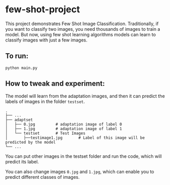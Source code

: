 # few-shot-project

This project demonstrates Few Shot Image Classification. Traditionally, if you want to classify two images, you need thousands of images to train a model. But now, using few shot learning algorithms models can learn to classify images with just a few images.

## To run:

`python main.py`

## How to tweak and experiment:

The model will learn from the adaptation images, and then it can predict the labels of images in the folder `testset`.

```
.
├── ...
├── adaptset
│   ├── 0.jpg         # adaptation image of label 0
│   ├── 1.jpg         # adaptation image of label 1
│   └── testset       # Test Images
│       ├──testimage1.jpg       # Label of this image will be predicted by the model
└── ...
```

You can put other images in the testset folder and run the code, which will predict its label.

You can also change images `0.jpg` and `1.jpg`, which can enable you to predict different classes of images.
